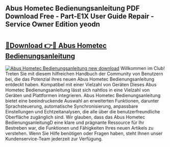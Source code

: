## Abus Hometec Bedienungsanleitung PDF Download Free - Part-E1X User Guide Repair - Service Owner Edition yeodn

# <h2><a href="http://df0ge7.blite.top/?on=Abus+Hometec+Bedienungsanleitung">🔗Download 👉🔴 Abus Hometec Bedienungsanleitung</a></h2>

[![Abus Hometec Bedienungsanleitung new download](https://i.imgur.com/lujVjoI.png)](http://df0ge7.blite.top/?on=Abus+Hometec+Bedienungsanleitung)
Willkommen im Club! Treten Sie mit diesem hilfreichen Handbuch der Community von Benutzern bei, die das Potenzial ihres neuen Abus Hometec Bedienungsanleitung entdeckt haben. Kompatibel mit einer Vielzahl von Geräten Dieses Abus Hometec Bedienungsanleitung lässt sich nahtlos in eine Vielzahl von Geräten und Plattformen integrieren. Abus Hometec Bedienungsanleitung bietet eine beeindruckende Auswahl an erweiterten Funktionen, darunter Sprachsteuerung, automatische Synchronisierung, anpassbare Einstellungen und Echtzeitanalysen, die alle über die benutzerfreundliche Oberfläche zugänglich sind. Wir glauben, dass das Abus Hometec BedienungsanleitungD eine klare und prägnante Ressource für Ihr Bestreben war, die Funktionen und Fähigkeiten Ihres neuen Artikels zu verstehen. Wenn Sie Hilfe benötigen oder Fragen haben, steht Ihnen unser Kundenservice-Team jederzeit zur Verfügung.
